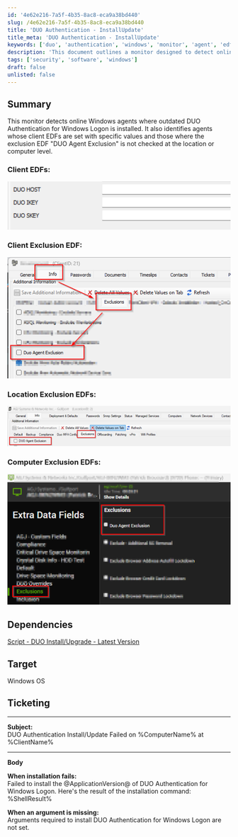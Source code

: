```yaml
---
id: '4e62e216-7a5f-4b35-8ac8-eca9a38bd440'
slug: /4e62e216-7a5f-4b35-8ac8-eca9a38bd440
title: 'DUO Authentication - InstallUpdate'
title_meta: 'DUO Authentication - InstallUpdate'
keywords: ['duo', 'authentication', 'windows', 'monitor', 'agent', 'edf', 'exclusion']
description: 'This document outlines a monitor designed to detect online Windows agents with outdated DUO Authentication for Windows Logon. It also identifies agents with specific client EDF settings and exclusions not applied at the location or computer level.'
tags: ['security', 'software', 'windows']
draft: false
unlisted: false
---
```


## Summary

This monitor detects online Windows agents where outdated DUO Authentication for Windows Logon is installed. It also identifies agents whose client EDFs are set with specific values and those where the exclusion EDF "DUO Agent Exclusion" is not checked at the location or computer level.

### Client EDFs:

![Client EDFs](../../../static/img/DUO-Authentication---InstallUpdate/image_1.png)

### Client Exclusion EDF:  
**![Client Exclusion EDF](../../../static/img/DUO-Authentication---InstallUpdate/image_2.png)**  

### Location Exclusion EDFs:

![Location Exclusion EDFs](../../../static/img/DUO-Authentication---InstallUpdate/image_3.png)

### Computer Exclusion EDFs:

![Computer Exclusion EDFs](../../../static/img/DUO-Authentication---InstallUpdate/image_4.png)

## Dependencies

[Script - DUO Install/Upgrade - Latest Version](/docs/99a31695-f399-4982-989b-5fbc3aada8c6)

## Target

Windows OS

## Ticketing

---

**Subject:**  
DUO Authentication Install/Update Failed on %ComputerName% at %ClientName%

---

**Body**

**When installation fails:**  
Failed to install the @ApplicationVersion@ of DUO Authentication for Windows Logon. Here's the result of the installation command: %ShellResult%

**When an argument is missing:**  
Arguments required to install DUO Authentication for Windows Logon are not set.


